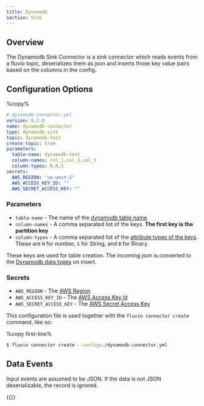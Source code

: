 ```yaml
---
title: Dynamodb
section: Sink
---
```


## Overview

The Dynamodb Sink Connector is a sink connector which reads events from a
fluvio topic, deserializes them as json and inserts those key value pairs based
on the columns in the config.

## Configuration Options

%copy%
```yaml
# dynamodb-connector.yml
version: 0.2.0
name: dynamodb-connector
type: dynamodb-sink
topic: dynamodb-test
create_topic: true
parameters:
  table-name: dynamodb-test
  column-names: col_1,col_2,col_3
  column-types: N,N,S
secrets:
  AWS_REGION: "us-west-2"
  AWS_ACCESS_KEY_ID: ""
  AWS_SECRET_ACCESS_KEY: ""
```

### Parameters

* `table-name` - The name of the [dynamodb table name]
* `column-names` - A comma separated list of the keys. **The first key is the partition key**
* `column-types` - A comma separated list of the [attribute types of the keys].
These are `N` for number, `S` for String, and `B` for Binary.

These keys are used for table creation. The incoming json is converted to the
[Dynamodb data types] on insert.


### Secrets
* `AWS_REGION` - The [AWS Region]
* `AWS_ACCESS_KEY_ID` - The [AWS Access Key Id]
* `AWS_SECRET_ACCESS_KEY` - The [AWS Secret Access Key]

[Dynamodb data types]: https://docs.aws.amazon.com/amazondynamodb/latest/developerguide/DynamoDBMapper.DataTypes.html
[attribute types of the keys]: https://docs.aws.amazon.com/cli/latest/reference/dynamodb/create-table.html#options
[AWS Secret Access Key]: https://docs.aws.amazon.com/general/latest/gr/aws-access-keys-best-practices.html
[AWS Access Key Id]: https://docs.aws.amazon.com/general/latest/gr/aws-access-keys-best-practices.html
[AWS Region]: https://aws.amazon.com/about-aws/global-infrastructure/regions_az/
[dynamodb table name]: https://docs.aws.amazon.com/AWSCloudFormation/latest/UserGuide/aws-resource-dynamodb-table.html

This configuration file is used together with the `fluvio connector create` command, like so:

%copy first-line%
```bash
$ fluvio connector create --config=./dynamodb-connector.yml
```

## Data Events

Input events are assumed to be JSON. If the data is not JSON deserializable,
the record is ignored.

{{<changelog file="connectors/rust-connectors/sinks/dynamodb/">}}
